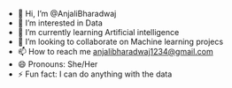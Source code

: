 - 👋 Hi, I’m @AnjaliBharadwaj
- 👀 I’m interested in Data
- 🌱 I’m currently learning Artificial intelligence
- 💞️ I’m looking to collaborate on Machine learning projecs
- 📫 How to reach me anjalibharadwaj1234@gmail.com
- 😄 Pronouns: She/Her
- ⚡ Fun fact: I can do anything with the data

<!---
AnjaliBharadwaj/AnjaliBharadwaj is a ✨ special ✨ repository because its `README.md` (this file) appears on your GitHub profile.
You can click the Preview link to take a look at your changes.
--->
